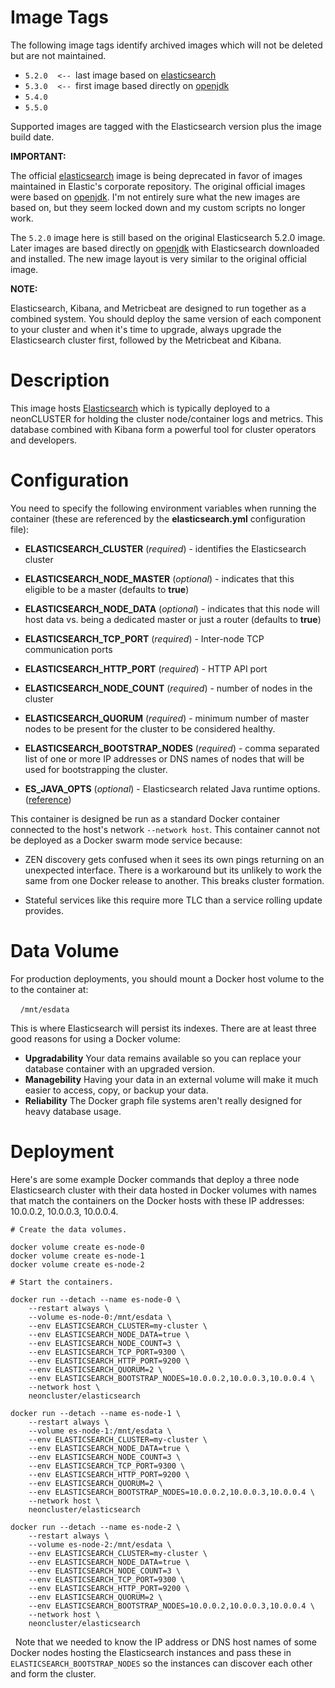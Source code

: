 # Image Tags

The following image tags identify archived images which will not be deleted but are not maintained.

* `5.2.0`&nbsp;&nbsp;&nbsp;&nbsp;`<-- `last image based on [elasticsearch](https://hub.docker.com/_/elasticsearch/)
* `5.3.0`&nbsp;&nbsp;&nbsp;&nbsp;`<-- `first image based directly on [openjdk](https://hub.docker.com/_/openjdk/)
* `5.4.0`
* `5.5.0`

Supported images are tagged with the Elasticsearch version plus the image build date.

**IMPORTANT:**

The official [elasticsearch](https://hub.docker.com/_/elasticsearch/) image is being deprecated in favor of images maintained in Elastic's corporate repository.  The original official images were based on [openjdk](https://hub.docker.com/_/openjdk/).  I'm not entirely sure what the new images are based on, but they seem locked down and my custom scripts no longer work.

The `5.2.0` image here is still based on the original Elasticsearch 5.2.0 image.  Later images are based directly on [openjdk](https://hub.docker.com/_/openjdk/) with Elasticsearch downloaded and installed.  The new image layout is very similar to the original official image.

**NOTE:**

Elasticsearch, Kibana, and Metricbeat are designed to run together as a combined system.  You should deploy the same version of each component to your cluster and when it's time to upgrade, always upgrade the Elasticsearch cluster first, followed by the Metricbeat and Kibana.

# Description

This image hosts [Elasticsearch](https://www.elastic.co/guide/en/elasticsearch/reference/current/getting-started.html) which is typically deployed to a neonCLUSTER for holding the cluster node/container logs and metrics.  This database combined with Kibana form a powerful tool for cluster operators and developers.

# Configuration

You need to specify the following environment variables when running the container (these are referenced by the **elasticsearch.yml** configuration file):

* **ELASTICSEARCH_CLUSTER** (*required*) - identifies the Elasticsearch cluster

* **ELASTICSEARCH_NODE_MASTER** (*optional*) - indicates that this eligible to be a master (defaults to **true**)

* **ELASTICSEARCH_NODE_DATA** (*optional*) - indicates that this node will host data vs. being a dedicated master or just a router (defaults to **true**)

* **ELASTICSEARCH_TCP_PORT** (*required*) - Inter-node TCP communication ports

* **ELASTICSEARCH_HTTP_PORT** (*required*) - HTTP API port

* **ELASTICSEARCH_NODE_COUNT** (*required*) - number of nodes in the cluster

* **ELASTICSEARCH_QUORUM** (*required*) - minimum number of master nodes to be present for the cluster to be considered healthy.

* **ELASTICSEARCH_BOOTSTRAP_NODES** (*required*) - comma separated list of one or more IP addresses or DNS names of nodes that will be used for bootstrapping the cluster.

* **ES_JAVA_OPTS** (*optional*) - Elasticsearch related Java runtime options. ([reference](https://www.elastic.co/guide/en/elasticsearch/reference/current/heap-size.html))

This container is designed be run as a standard Docker container connected to the host's network `--network host`.  This container cannot not be deployed as a Docker swarm mode service because:

* ZEN discovery gets confused when it sees its own pings returning on an unexpected interface.  There is a workaround but its unlikely to work the same from one Docker release to another.  This breaks cluster formation.

* Stateful services like this require more TLC than a service rolling update provides.

# Data Volume

For production deployments, you should mount a Docker host volume to the to the container at:

&nbsp;&nbsp;&nbsp;&nbsp;`/mnt/esdata`

This is where Elasticsearch will persist its indexes. There are at least three good reasons for using a Docker volume:

* **Upgradability** Your data remains available so you can replace your database container with an upgraded version.
* **Managebility** Having your data in an external volume will make it much easier to access, copy, or backup your data.
* **Reliability** The Docker graph file systems aren't really designed for heavy database usage.

# Deployment

Here's are some example Docker commands that deploy a three node Elasticsearch cluster with their data hosted in Docker volumes with names that match the containers on the Docker hosts with these IP addresses: 10.0.0.2, 10.0.0.3, 10.0.0.4.

````
# Create the data volumes.

docker volume create es-node-0
docker volume create es-node-1
docker volume create es-node-2

# Start the containers.

docker run --detach --name es-node-0 \
    --restart always \
    --volume es-node-0:/mnt/esdata \
    --env ELASTICSEARCH_CLUSTER=my-cluster \
    --env ELASTICSEARCH_NODE_DATA=true \
    --env ELASTICSEARCH_NODE_COUNT=3 \
    --env ELASTICSEARCH_TCP_PORT=9300 \
    --env ELASTICSEARCH_HTTP_PORT=9200 \
    --env ELASTICSEARCH_QUORUM=2 \
    --env ELASTICSEARCH_BOOTSTRAP_NODES=10.0.0.2,10.0.0.3,10.0.0.4 \
    --network host \
    neoncluster/elasticsearch

docker run --detach --name es-node-1 \
    --restart always \
    --volume es-node-1:/mnt/esdata \
    --env ELASTICSEARCH_CLUSTER=my-cluster \
    --env ELASTICSEARCH_NODE_DATA=true \
    --env ELASTICSEARCH_NODE_COUNT=3 \
    --env ELASTICSEARCH_TCP_PORT=9300 \
    --env ELASTICSEARCH_HTTP_PORT=9200 \
    --env ELASTICSEARCH_QUORUM=2 \
    --env ELASTICSEARCH_BOOTSTRAP_NODES=10.0.0.2,10.0.0.3,10.0.0.4 \
    --network host \
    neoncluster/elasticsearch

docker run --detach --name es-node-2 \
    --restart always \
    --volume es-node-2:/mnt/esdata \
    --env ELASTICSEARCH_CLUSTER=my-cluster \
    --env ELASTICSEARCH_NODE_DATA=true \
    --env ELASTICSEARCH_NODE_COUNT=3 \
    --env ELASTICSEARCH_TCP_PORT=9300 \
    --env ELASTICSEARCH_HTTP_PORT=9200 \
    --env ELASTICSEARCH_QUORUM=2 \
    --env ELASTICSEARCH_BOOTSTRAP_NODES=10.0.0.2,10.0.0.3,10.0.0.4 \
    --network host \
    neoncluster/elasticsearch

````
&nbsp;
Note that we needed to know the IP address or DNS host names of some Docker nodes hosting the Elasticsearch instances and pass these in `ELASTICSEARCH_BOOTSTRAP_NODES` so the instances can discover each other and form the cluster.
